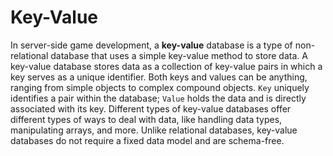 # Key-Value

In server-side game development, a **key-value** database is a type of non-relational database that uses a simple key-value method to store data. A key-value database stores data as a collection of key-value pairs in which a key serves as a unique identifier. Both keys and values can be anything, ranging from simple objects to complex compound objects. `Key` uniquely identifies a pair within the database; `Value` holds the data and is directly associated with its key. Different types of key-value databases offer different types of ways to deal with data, like handling data types, manipulating arrays, and more. Unlike relational databases, key-value databases do not require a fixed data model and are schema-free.